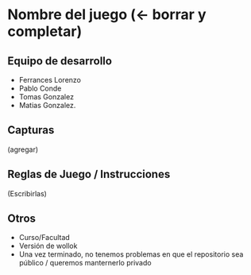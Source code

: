 # Nombre del juego (<- borrar y completar)

## Equipo de desarrollo

- Ferrances Lorenzo
- Pablo Conde
- Tomas Gonzalez
- Matias Gonzalez.

## Capturas

(agregar)

## Reglas de Juego / Instrucciones

(Escribirlas)


## Otros

- Curso/Facultad
- Versión de wollok
- Una vez terminado, no tenemos problemas en que el repositorio sea público / queremos manternerlo privado
